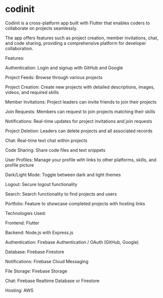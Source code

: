 # codinit
Codinit is a cross-platform app built with Flutter that enables coders to collaborate on projects seamlessly. 

The app offers features such as project creation, member invitations, chat, and code sharing, providing a comprehensive platform for developer collaboration.

Features:
  
  Authentication: Login and signup with GitHub and Google
  
  Project Feeds: Browse through various projects
  
  Project Creation: Create new projects with detailed descriptions, images, videos, and required skills
  
  Member Invitations: Project leaders can invite friends to join their projects
  
  Join Requests: Members can request to join projects matching their skills
  
  Notifications: Real-time updates for project invitations and join requests
  
  Project Deletion: Leaders can delete projects and all associated records
  
  Chat: Real-time text chat within projects
  
  Code Sharing: Share code files and text snippets
  
  User Profiles: Manage your profile with links to other platforms, skills, and profile picture
  
  Dark/Light Mode: Toggle between dark and light themes
  
  Logout: Secure logout functionality
  
  Search: Search functionality to find projects and users
  
  Portfolio: Feature to showcase completed projects with hosting links

  
  
Technologies Used:
  
  Frontend: Flutter
  
  Backend: Node.js with Express.js
  
  Authentication: Firebase Authentication / OAuth (GitHub, Google)
  
  Database: Firebase Firestore
  
  Notifications: Firebase Cloud Messaging
  
  File Storage: Firebase Storage
  
  Chat: Firebase Realtime Database or Firestore
  
  Hosting: AWS
